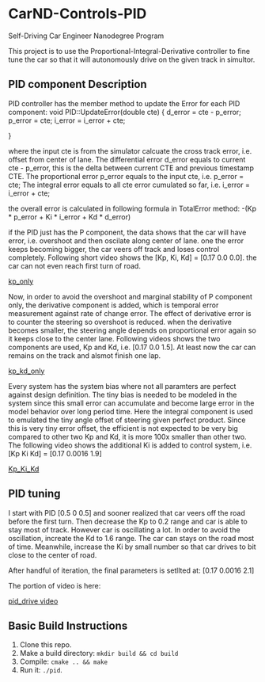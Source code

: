 # CarND-Controls-PID
Self-Driving Car Engineer Nanodegree Program

This project is to use the Proportional-Integral-Derivative controller to fine tune the car so that it will autonomously drive on the given track in simultor.


## PID component Description
PID controller has the member method to update the Error for each PID component:
void PID::UpdateError(double cte) {
  d_error = cte - p_error;
  p_error = cte;
  i_error = i_error + cte;

}

where the input cte is from the simulator calcuate the cross track error, i.e. offset from center of lane.
The differential error d_error equals to current cte - p_error, this is the delta between current CTE and previous timestamp CTE.
The proportional error p_error equals to the input cte, i.e. p_error = cte;
The integral error equals to all cte error cumulated so far, i.e. i_error = i_error + cte;

the overall error is calculated in following formula in TotalError method:
    -(Kp * p_error + Ki * i_error + Kd * d_error)

if the PID just has the P component, the data shows that the car will have error, i.e. overshoot and then oscilate along center of lane. one the error keeps becoming bigger, the car veers off track and loses control completely. Following short video shows the [Kp, Ki, Kd] = [0.17 0.0 0.0]. the car can not even reach first turn of road.

[kp_only](./output/Kp_only.mov)

Now, in order to avoid the overshoot and marginal stability of P component only, the derivative component is added, which is temporal error measurement against rate of change error. The effect of derivative error is to counter the steering so overshoot is reduced. when the derivative becomes smaller, the steering angle  depends on proportional error again so it keeps close to the center lane. Following videos shows the two components are used, Kp and Kd, i.e. [0.17 0.0 1.5]. At least now the car can remains on the track and alsmot finish one lap.

[kp_kd_only](./output/Kp_Kd_only.mov)

Every system has the system bias where not all paramters are perfect against design definition. The tiny bias is needed to be modeled in the system since this small error can accumulate and become large error in the model behavior over long period time. Here the integral component is used to emulated the tiny angle offset of steering given perfect product. Since this is very tiny error offset, the efficient is not expected to be very big compared to other two Kp and Kd, it is more 100x smaller than other two. The following video shows the additional Ki is added to control system, i.e. [Kp Ki Kd] = [0.17 0.0016 1.9]

[Kp_Ki_Kd](./output/Kp_Ki_Kd.mov)



## PID tuning
I start with PID [0.5 0 0.5] and sooner realized that car veers off the road before the first turn. Then decrease the Kp to 0.2 range and car is able to stay most of track. However car is oscillating a lot. In order to avoid the oscillation, increate the Kd to 1.6 range. The car can stays on the road most of time. Meanwhile, increase the Ki by small number so that car drives to bit close to the center of road.

After handful of iteration, the final parameters is setllted at: [0.17 0.0016 2.1]

The portion of video is here:

[pid_drive video](./output/pid_drive.mov)


## Basic Build Instructions

1. Clone this repo.
2. Make a build directory: `mkdir build && cd build`
3. Compile: `cmake .. && make`
4. Run it: `./pid`. 

